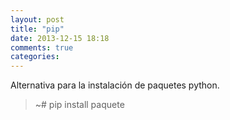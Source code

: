```yaml
---
layout: post
title: "pip"
date: 2013-12-15 18:18
comments: true
categories: 
---
```

Alternativa para la instalación de paquetes python.

>~# pip install paquete


